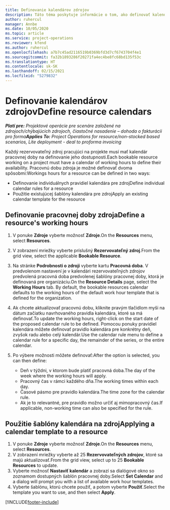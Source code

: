 ```yaml
---
title: Definovanie kalendárov zdrojov
description: Táto téma poskytuje informácie o tom, ako definovať kalendáre pracovnej doby pre zdroje v Project Operations.
author: ruhercul
manager: Annbe
ms.date: 10/05/2020
ms.topic: article
ms.service: project-operations
ms.reviewer: kfend
ms.author: ruhercul
ms.openlocfilehash: a7b7c45ad2116519b0369bfd3d7cf6743704f4e1
ms.sourcegitcommit: fa32b1893286f20271fa4ec4be8fc68bd135f53c
ms.translationtype: HT
ms.contentlocale: sk-SK
ms.lasthandoff: 02/15/2021
ms.locfileid: "5279832"
---
```

# <a name="define-resource-calendars"></a><span data-ttu-id="6d152-103">Definovanie kalendárov zdrojov</span><span class="sxs-lookup"><span data-stu-id="6d152-103">Define resource calendars</span></span>

<span data-ttu-id="6d152-104">_**Platí pre:** Projektové operácie pre scenáre založené na zdrojoch/chýbajúcich zdrojoch, čiastočné nasadenie – dohoda o fakturácii pro forma_</span><span class="sxs-lookup"><span data-stu-id="6d152-104">_**Applies To:** Project Operations for resource/non-stocked based scenarios, Lite deployment - deal to proforma invoicing_</span></span>

<span data-ttu-id="6d152-105">Každý rezervovateľný zdroj pracujúci na projekte musí mať kalendár pracovnej doby na definovanie jeho dostupnosti.</span><span class="sxs-lookup"><span data-stu-id="6d152-105">Each bookable resource working on a project must have a calendar of working hours to define their availability.</span></span> <span data-ttu-id="6d152-106">Pracovnú dobu zdroja je možné definovať dvoma spôsobmi:</span><span class="sxs-lookup"><span data-stu-id="6d152-106">Workings hours for a resource can be defined in two ways:</span></span> 

   - <span data-ttu-id="6d152-107">Definovanie individuálnych pravidiel kalendára pre zdroj</span><span class="sxs-lookup"><span data-stu-id="6d152-107">Define individual calendar rules for a resource</span></span>
   - <span data-ttu-id="6d152-108">Použitie existujúcej šablóny kalendára pre zdroj</span><span class="sxs-lookup"><span data-stu-id="6d152-108">Apply an existing calendar template for the resource</span></span>

## <a name="define-a-resources-working-hours"></a><span data-ttu-id="6d152-109">Definovanie pracovnej doby zdroja</span><span class="sxs-lookup"><span data-stu-id="6d152-109">Define a resource's working hours</span></span>

1. <span data-ttu-id="6d152-110">V ponuke **Zdroje** vyberte možnosť **Zdroje**.</span><span class="sxs-lookup"><span data-stu-id="6d152-110">On the **Resources** menu, select **Resources**.</span></span>
2. <span data-ttu-id="6d152-111">V zobrazení mriežky vyberte príslušný **Rezervovateľný zdroj**.</span><span class="sxs-lookup"><span data-stu-id="6d152-111">From the grid view, select the applicable **Bookable Resource**.</span></span>
3. <span data-ttu-id="6d152-112">Na stránke **Podrobnosti o zdroji** vyberte kartu **Pracovná doba**. V predvolenom nastavení je v kalendári rezervovateľných zdrojov predvolená pracovná doba predvolenej šablóny pracovnej doby, ktorá je definovaná pre organizáciu.</span><span class="sxs-lookup"><span data-stu-id="6d152-112">On the **Resource Details** page, select the **Working Hours** tab. By default, the bookable resources calendar defaults to the working hours of the default work hour template that is defined for the organization.</span></span>
4. <span data-ttu-id="6d152-113">Ak chcete aktualizovať pracovnú dobu, kliknite pravým tlačidlom myši na dátum začiatku navrhovaného pravidla kalendára, ktoré sa má definovať.</span><span class="sxs-lookup"><span data-stu-id="6d152-113">To update the working hours, right-click on the start date of the proposed calendar rule to be defined.</span></span> <span data-ttu-id="6d152-114">Pomocou ponuky pravidiel kalendára môžete definovať pravidlo kalendára pre konkrétny deň, zvyšok radu alebo celý kalendár.</span><span class="sxs-lookup"><span data-stu-id="6d152-114">Use the calendar rule menu to define a calendar rule for a specific day, the remainder of the series, or the entire calendar.</span></span>
5. <span data-ttu-id="6d152-115">Po výbere možnosti môžete definovať:</span><span class="sxs-lookup"><span data-stu-id="6d152-115">After the option is selected, you can then define:</span></span>

    - <span data-ttu-id="6d152-116">Deň v týždni, v ktorom bude platiť pracovná doba.</span><span class="sxs-lookup"><span data-stu-id="6d152-116">The day of the week where the working hours will apply.</span></span>
    - <span data-ttu-id="6d152-117">Pracovný čas v rámci každého dňa.</span><span class="sxs-lookup"><span data-stu-id="6d152-117">The working times within each day.</span></span>
    - <span data-ttu-id="6d152-118">Časové pásmo pre pravidlo kalendára.</span><span class="sxs-lookup"><span data-stu-id="6d152-118">The time zone for the calendar rule.</span></span>
    - <span data-ttu-id="6d152-119">Ak je to relevantné, pre pravidlo možno určiť aj mimopracovný čas.</span><span class="sxs-lookup"><span data-stu-id="6d152-119">If applicable, non-working time can also be specified for the rule.</span></span>

## <a name="applying-a-calendar-template-to-a-resource"></a><span data-ttu-id="6d152-120">Použitie šablóny kalendára na zdroj</span><span class="sxs-lookup"><span data-stu-id="6d152-120">Applying a calendar template to a resource</span></span>

1. <span data-ttu-id="6d152-121">V ponuke **Zdroje** vyberte možnosť **Zdroje**.</span><span class="sxs-lookup"><span data-stu-id="6d152-121">On the **Resources** menu, select **Resources**.</span></span>
2. <span data-ttu-id="6d152-122">V zobrazení mriežky vyberte až 25 **Rezervovateľných zdrojov**, ktoré sa majú aktualizovať.</span><span class="sxs-lookup"><span data-stu-id="6d152-122">From the grid view, select up to 25 **Bookable Resources** to update.</span></span>
3. <span data-ttu-id="6d152-123">Vyberte možnosť **Nastaviť kalendár** a zobrazí sa dialógové okno so zoznamom dostupných šablón pracovnej doby.</span><span class="sxs-lookup"><span data-stu-id="6d152-123">Select **Set Calendar** and a dialog will prompt you with a list of available work hour templates.</span></span>
4. <span data-ttu-id="6d152-124">Vyberte šablónu, ktorú chcete použiť, a potom vyberte **Použiť**.</span><span class="sxs-lookup"><span data-stu-id="6d152-124">Select the template you want to use, and then select **Apply**.</span></span>


[!INCLUDE[footer-include](../includes/footer-banner.md)]